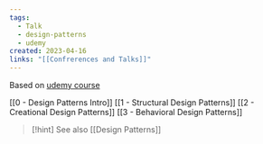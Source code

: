 ```yaml
---
tags:
  - Talk
  - design-patterns
  - udemy
created: 2023-04-16
links: "[[Confrerences and Talks]]"
---
```


Based on [udemy course](https://www.udemy.com/course/patterns-cplusplus/)

[[0 - Design Patterns Intro]]
[[1 - Structural Design Patterns]]
[[2 - Creational Design Patterns]]
[[3 - Behavioral Design Patterns]]

> [!hint] See also
> [[Design Patterns]]
